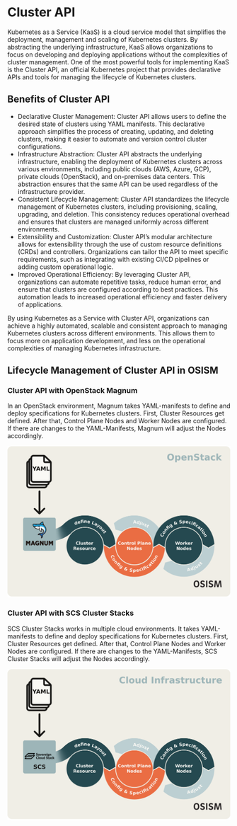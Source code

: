 # Cluster API

Kubernetes as a Service (KaaS) is a cloud service model that simplifies the deployment,
management and scaling of Kubernetes clusters. By abstracting the underlying infrastructure,
KaaS allows organizations to focus on developing and deploying applications without the
complexities of cluster management. One of the most powerful tools for implementing KaaS
is the Cluster API, an official Kubernetes project that provides declarative APIs and tools
for managing the lifecycle of Kubernetes clusters.

## Benefits of Cluster API

* Declarative Cluster Management: Cluster API allows users to define the desired state of
  clusters using YAML manifests. This declarative approach simplifies the process of creating,
  updating, and deleting clusters, making it easier to automate and version control cluster
  configurations.
* Infrastructure Abstraction: Cluster API abstracts the underlying infrastructure, enabling
  the deployment of Kubernetes clusters across various environments, including public clouds
  (AWS, Azure, GCP), private clouds (OpenStack), and on-premises data centers. This abstraction
  ensures that the same API can be used regardless of the infrastructure provider.
* Consistent Lifecycle Management: Cluster API standardizes the lifecycle management of
  Kubernetes clusters, including provisioning, scaling, upgrading, and deletion. This consistency
  reduces operational overhead and ensures that clusters are managed uniformly across different
  environments.
* Extensibility and Customization: Cluster API’s modular architecture allows for extensibility
  through the use of custom resource definitions (CRDs) and controllers. Organizations can tailor
  the API to meet specific requirements, such as integrating with existing CI/CD pipelines or
  adding custom operational logic.
* Improved Operational Efficiency: By leveraging Cluster API, organizations can automate repetitive
  tasks, reduce human error, and ensure that clusters are configured according to best practices.
  This automation leads to increased operational efficiency and faster delivery of applications.

By using Kubernetes as a Service with Cluster API, organizations can achieve a highly automated,
scalable and consistent approach to managing Kubernetes clusters across different environments.
This allows them to focus more on application development, and less on the operational
complexities of managing Kubernetes infrastructure.

## Lifecycle Management of Cluster API in OSISM

### Cluster API with OpenStack Magnum

In an OpenStack environment, Magnum takes YAML-manifests to define and deploy
specifications for Kubernetes clusters. First, Cluster Resources get defined.
After that, Control Plane Nodes and Worker Nodes are configured. If there are
changes to the YAML-Manifests, Magnum will adjust the Nodes accordingly.

![Cluster API Magnum](./images/cluster-api-magnum.png)

### Cluster API with SCS Cluster Stacks

SCS Cluster Stacks works in multiple cloud environments. It takes YAML-manifests
to define and deploy specifications for Kubernetes clusters. First, Cluster
Resources get defined. After that, Control Plane Nodes and Worker Nodes are
configured. If there are changes to the YAML-Manifests, SCS Cluster Stacks will
adjust the Nodes accordingly.

![Cluster API SCS](./images/cluster-api-scs.png)
